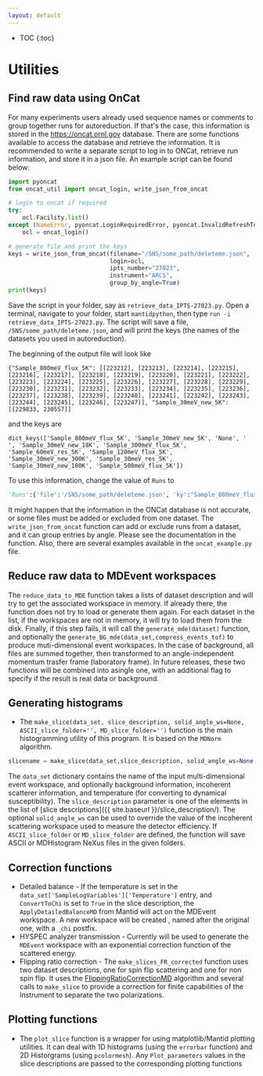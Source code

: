 ```yaml
---
layout: default
---
```


* TOC
{:toc}

Utilities
=========

Find raw data using OnCat
-------------------------

For many experiments users already used sequence names or comments to group together runs for autoreduction.
If that's the case, this information is stored in the https://oncat.ornl.gov database. There are some functions
available to access the database and retrieve the information. It is recommended to write a separate script to
log in to ONCat, retrieve run information, and store it in a json file. An example script can be found below:

```python
import pyoncat
from oncat_util import oncat_login, write_json_from_oncat

# login to oncat if required
try:
    ocl.Facility.list()
except (NameError, pyoncat.LoginRequiredError, pyoncat.InvalidRefreshTokenError):
    ocl = oncat_login()

# generate file and print the keys
keys = write_json_from_oncat(filename="/SNS/some_path/deleteme.json",
                             login=ocl,
                             ipts_number="27023",
                             instrument="ARCS",
                             group_by_angle=True)
print(keys)
```
Save the script in your folder, say as `retrieve_data_IPTS-27023.py`. Open a terminal, navigate to your folder,
start `mantidpython`, then type `run -i retrieve_data_IPTS-27023.py`. The script will save a file,
`/SNS/some_path/deleteme.json`, and will print the keys (the names of the datasets you used in autoreduction).

The beginning of the output file will look like
```
{"Sample_800meV_flux_5K": [[223212], [223213], [223214], [223215], [223216], [223217], [223218], [223219], [223220], [223221], [223222], [223223], [223224], [223225], [223226], [223227], [223228], [223229], [223230], [223231], [223232], [223233], [223234], [223235], [223236], [223237], [223238], [223239], [223240], [223241], [223242], [223243], [223244], [223245], [223246], [223247]], "Sample_30meV_new_5K": [[229833, 230557]]
```
and the keys are
```
dict_keys(['Sample_800meV_flux_5K', 'Sample_30meV_new_5K', 'None', ' ', 'Sample_30meV_new_18K', 'Sample_300meV_flux_5K', 'Sample_60meV_res_5K', 'Sample_120meV_flux_5K', 'Sample_30meV_new_300K', 'Sample_30meV_res_5K', 'Sample_30meV_new_100K', 'Sample_500meV_flux_5K'])
```
To use this information, change the value of `Runs` to
```python
'Runs':{'file':'/SNS/some_path/deleteme.json', 'ky':"Sample_800meV_flux_5K"}
```
It might happen that the information in the ONCat database is not accurate, or some files must be added or excluded from one dataset.
The `write_json_from_oncat` function can add or exclude runs from a dataset, and it can group entries by angle. Please see the
documentation in the function. Also, there are several examples available in the `oncat_example.py` file.

Reduce raw data to MDEvent workspaces
-------------------------------------

The `reduce_data_to_MDE` function takes a lists of dataset description and will try to get the associated workspace in memory. If already there, the function does not try to load or generate them again. For each dataset in the list, if the workspaces are not in memory, it will try to load them from the disk. Finally, if this step fails, it will call the `generate_mde(dataset)` function, and optionally the `generate_BG_mde(data_set,compress_events_tof)` to produce muti-dimensional event workspaces. In the case of background, all files are summed together, then transformed to an angle-independent momentum trasfer frame (laboratory frame). In future releases, these two functions will be combined into asingle one, with an additional flag to specify if the result is real data or background.

Generating histograms
---------------------

* The `make_slice(data_set, slice_description, solid_angle_ws=None, ASCII_slice_folder='', MD_slice_folder='')` function is the main histogramming utility of this program. It is based on the `MDNorm` algorithm. 
```python
slicename = make_slice(data_set,slice_description, solid_angle_ws=None, ASCII_slice_folder='', MD_slice_folder='')
```
The `data_set` dictionary contains the name of the input multi-dimensional event workspace, and optionally background information, incoherent scatterer information, and temperature (for converting to dynamical susceptibility). The `slice_description` parameter is one of the elements in the list of [slice descriptions]({{ site.baseurl }}/slice_description/). The optional `solid_angle_ws` can be used to override the value of the incoherent scattering workspace used to measure the detector efficiency. 
If `ASCII_slice_folder` or `MD_slice_folder` are defined, the function will save ASCII or MDHistogram NeXus files in the given folders.

Correction functions
--------------------

* Detailed balance - If the temperature is set in the `data_set['SampleLogVariables']['Temperature']` entry, and `ConvertToChi` is set to `True` in the slice description, the `ApplyDetailedBalanceMD` from Mantid will act on the MDEvent workspace. A new workspace will be created , named after the original one, with a `_chi` postfix.
* HYSPEC analyzer transmission - Currently will be used to generate the `MDEvent` workspace with an exponential correction function of the scattered energy.
* Flipping ratio correction - The `make_slices_FR_corrected` function uses two dataset descriptions, one for spin flip scattering and one for non spin flip. It uses the [FlippingRatioCorrectionMD](https://docs.mantidproject.org/nightly/algorithms/FlippingRatioCorrectionMD-v1.html) algorithm and several calls to `make_slice` to provide a correction for finite capabilities of the instrument to separate the two polarizations.

Plotting functions
------------------

* The `plot_slice` function is a wrapper for using matplotlib/Mantid plotting utilities. It can deal with 1D histograms (using the `errorbar` function) and 2D Historgrams (using `pcolormesh`). Any `Plot_parameters` values in the slice descriptions are passed to the corresponding plotting functions
